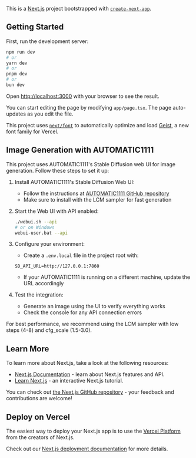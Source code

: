 This is a [Next.js](https://nextjs.org) project bootstrapped with [`create-next-app`](https://nextjs.org/docs/app/api-reference/cli/create-next-app).

## Getting Started

First, run the development server:

```bash
npm run dev
# or
yarn dev
# or
pnpm dev
# or
bun dev
```

Open [http://localhost:3000](http://localhost:3000) with your browser to see the result.

You can start editing the page by modifying `app/page.tsx`. The page auto-updates as you edit the file.

This project uses [`next/font`](https://nextjs.org/docs/app/building-your-application/optimizing/fonts) to automatically optimize and load [Geist](https://vercel.com/font), a new font family for Vercel.

## Image Generation with AUTOMATIC1111

This project uses AUTOMATIC1111's Stable Diffusion web UI for image generation. Follow these steps to set it up:

1. Install AUTOMATIC1111's Stable Diffusion Web UI:
   - Follow the instructions at [AUTOMATIC1111 GitHub repository](https://github.com/AUTOMATIC1111/stable-diffusion-webui)
   - Make sure to install with the LCM sampler for fast generation

2. Start the Web UI with API enabled:
   ```bash
   ./webui.sh --api
   # or on Windows
   webui-user.bat --api
   ```

3. Configure your environment:
   - Create a `.env.local` file in the project root with:
   ```
   SD_API_URL=http://127.0.0.1:7860
   ```
   - If your AUTOMATIC1111 is running on a different machine, update the URL accordingly

4. Test the integration:
   - Generate an image using the UI to verify everything works
   - Check the console for any API connection errors

For best performance, we recommend using the LCM sampler with low steps (4-8) and cfg_scale (1.5-3.0).

## Learn More

To learn more about Next.js, take a look at the following resources:

- [Next.js Documentation](https://nextjs.org/docs) - learn about Next.js features and API.
- [Learn Next.js](https://nextjs.org/learn) - an interactive Next.js tutorial.

You can check out [the Next.js GitHub repository](https://github.com/vercel/next.js) - your feedback and contributions are welcome!

## Deploy on Vercel

The easiest way to deploy your Next.js app is to use the [Vercel Platform](https://vercel.com/new?utm_medium=default-template&filter=next.js&utm_source=create-next-app&utm_campaign=create-next-app-readme) from the creators of Next.js.

Check out our [Next.js deployment documentation](https://nextjs.org/docs/app/building-your-application/deploying) for more details.
